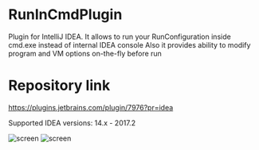 # RunInCmdPlugin
Plugin for IntelliJ IDEA. It allows to run your RunConfiguration inside cmd.exe instead of internal IDEA console
Also it provides ability to modify program and VM options on-the-fly before run

# Repository link
https://plugins.jetbrains.com/plugin/7976?pr=idea


Supported IDEA versions: 14.x - 2017.2


![screen](https://cloud.githubusercontent.com/assets/741251/10416757/4080e210-702c-11e5-915c-f5df58583719.png)
![screen](https://cloud.githubusercontent.com/assets/741251/10416758/4545e02a-702c-11e5-87b0-f55b14152a0b.png)
